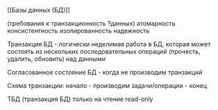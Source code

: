 
[[Базы данных (БД)]]


(требования к транзакционность ?данных)
атомарность консистентность изолированность надежность

Транзакция БД - логически неделимая работа в БД, которая может состоять из нескольких последовательных операций (прочесть, удалить, обновить) над данными

Согласованное состояние БД - когда не производим транзакций

Схема транзакции: начало - производим задачи/операции - конец

ТБД (транзакция БД) только на чтение read-only
